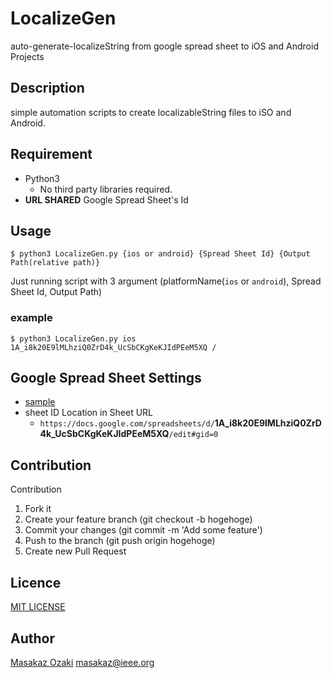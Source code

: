 LocalizeGen
====

auto-generate-localizeString from google spread sheet to iOS and Android Projects


## Description
simple automation scripts to create localizableString files to iSO and Android.

## Requirement
- Python3
  - No third party libraries required.
- **URL SHARED** Google Spread Sheet's Id
  
## Usage
```
$ python3 LocalizeGen.py {ios or android} {Spread Sheet Id} {Output Path(relative path)}
```
Just running script with 3 argument (platformName(`ios` or `android`), Spread Sheet Id, Output Path)

### example
```
$ python3 LocalizeGen.py ios 1A_i8k20E9lMLhziQ0ZrD4k_UcSbCKgKeKJIdPEeM5XQ /
```
## Google Spread Sheet Settings
- [sample](https://docs.google.com/spreadsheets/d/1A_i8k20E9lMLhziQ0ZrD4k_UcSbCKgKeKJIdPEeM5XQ/edit#gid=0)
- sheet ID Location in Sheet URL
  - `https://docs.google.com/spreadsheets/d/`**1A_i8k20E9lMLhziQ0ZrD4k_UcSbCKgKeKJIdPEeM5XQ**`/edit#gid=0` 

## Contribution
Contribution 

1. Fork it
2. Create your feature branch (git checkout -b hogehoge)
3. Commit your changes (git commit -m 'Add some feature')
4. Push to the branch (git push origin hogehoge)
5. Create new Pull Request

## Licence

[MIT LICENSE](https://github.com/MasakazOzaki/LocalizeGen/blob/master/LICENSE)

## Author

[Masakaz Ozaki](https://github.com/MasakazOzaki) masakaz@ieee.org
